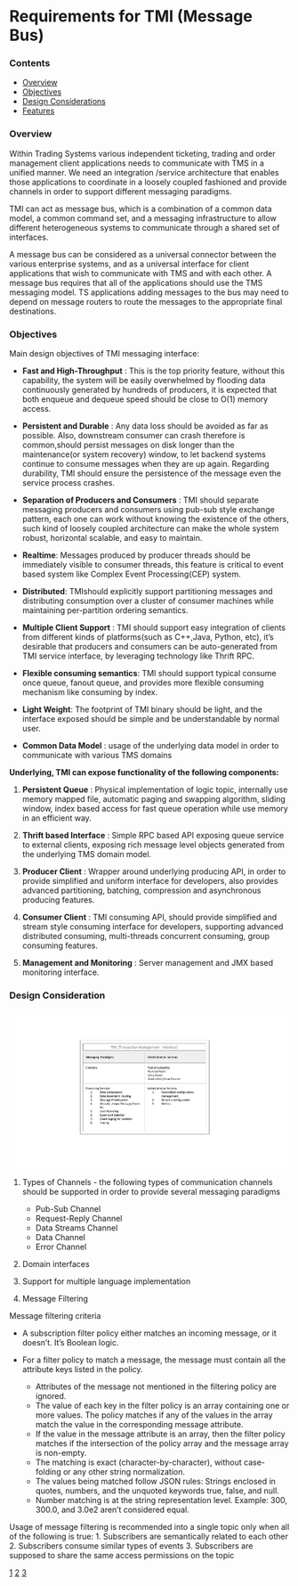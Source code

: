 # Requirements for TMI (Message Bus)

### Contents
* [Overview](#over)
* [Objectives](#obj)
* [Design Considerations](#des)
* [Features](#features)

###  Overview 
Within Trading Systems various independent ticketing, trading  and order management client applications needs to communicate with TMS in a unified manner. We need an integration /service architecture that enables those applications to coordinate in a loosely coupled fashioned and provide channels in order to support different messaging paradigms.

TMI can act as message bus, which  is a combination of a common data model, a common command set, and a messaging infrastructure to allow different heterogeneous systems to communicate through a shared set of interfaces.

A message bus can be considered as a universal connector between the various enterprise systems, and as a universal interface for client applications that wish to communicate with TMS and with each other. A message bus requires that all of the applications should use the TMS messaging model. TS applications adding messages to the bus may need to depend on message routers to route the messages to the appropriate final destinations. 

### Objectives
Main design objectives of TMI messaging interface:

- <b>Fast and High-Throughput</b> : This is the top priority feature, without this capability, the system will be easily overwhelmed by flooding data continuously generated by hundreds of producers, it is expected that both enqueue and dequeue speed should be close to O(1) memory access.

- <b>Persistent and Durable</b> : Any data loss should be avoided as far as possible. Also, downstream consumer can crash therefore is common,should persist messages on disk longer than the maintenance(or system recovery) window, to let backend systems continue to consume messages when they are up again. Regarding durability, TMI should ensure the persistence of the message even the service process crashes.

- <b>Separation of Producers and Consumers</b> : TMI should separate messaging producers and consumers using pub-sub style exchange pattern, each one can work without knowing the existence of the others, such kind of loosely coupled architecture can make the whole system robust, horizontal scalable, and easy to maintain.

- <b>Realtime</b>: Messages produced by producer threads should be immediately visible to consumer threads, this feature is critical to event based system like Complex Event Processing(CEP) system.

- <b>Distributed</b>: TMIshould explicitly support partitioning messages and distributing consumption over a cluster of consumer machines while maintaining per-partition ordering semantics.

- <b>Multiple Client Support</b> : TMI should support easy integration of clients from different kinds of platforms(such as C++,Java, Python, etc), it’s desirable that producers and consumers can be auto-generated from TMI service interface, by leveraging technology like Thrift RPC.

- <b>Flexible consuming semantics</b>: TMI should support typical consume once queue, fanout queue, and provides more flexible consuming mechanism like consuming by index.

- <b>Light Weight</b>: The footprint of TMI binary should be light, and the interface exposed should be simple and be understandable by normal user. 

- <b>Common Data Model</b> : usage of the underlying data model in order to communicate with various TMS domains

**Underlying, TMI can expose functionality of the following components:**

1. <b>Persistent Queue</b> : Physical implementation of logic topic, internally use memory mapped file, automatic paging and swapping algorithm, sliding window, index based access for fast queue operation while use memory in an efficient way.

2. <b>Thrift based Interface</b> : Simple RPC based API exposing queue service to external clients, exposing rich message level objects generated from the underlying TMS domain model.

3. <b>Producer Client</b> : Wrapper around underlying producing API, in order to provide simplified and uniform interface for developers, also provides advanced partitioning, batching, compression and asynchronous producing features.

4. <b>Consumer Client</b> : TMI consuming API, should provide simplified and stream style consuming interface for developers, supporting advanced distributed consuming, multi-threads concurrent consuming, group consuming features.

5. <b>Management and Monitoring</b> : Server management and JMX based monitoring interface.

### Design Consideration

![](pics/tmi-features.jpg)

1. Types of Channels - the following types of communication channels should be supported in order to provide several messaging paradigms
      - Pub-Sub Channel
      - Request-Reply Channel
      - Data Streams Channel
      - Data Channel
      - Error Channel
  
  

2. Domain interfaces

3. Support for multiple language implementation

4. Message Filtering

Message filtering criteria
  - A subscription filter policy either matches an incoming message, or it doesn’t. It’s Boolean logic.
  - For a filter policy to match a message, the message must contain all the attribute keys listed in the policy.
  
    - Attributes of the message not mentioned in the filtering policy are ignored.
    - The value of each key in the filter policy is an array containing one or more values. The policy matches if any of the values in the array match the value in the corresponding message attribute.
    - If the value in the message attribute is an array, then the filter policy matches if the intersection of the policy array and the message array is non-empty.
    - The matching is exact (character-by-character), without case-folding or any other string normalization.
    - The values being matched follow JSON rules: Strings enclosed in quotes, numbers, and the unquoted keywords true, false, and null.
    - Number matching is at the string representation level. Example: 300, 300.0, and 3.0e2 aren’t considered equal.

Usage of message filtering is recommended into a single topic only when all of the following is true:
    1. Subscribers are semantically related to each other
    2. Subscribers consume similar types of events
    3. Subscribers are supposed to share the same access permissions on the topic



[1](https://msdn.microsoft.com/en-us/library/aa480027.aspx)
[2](http://bulldog2011.github.io/blog/2013/01/23/big-queue-design/)
[3](https://aws.amazon.com/blogs/compute/simplify-pubsub-messaging-with-amazon-sns-message-filtering/)
